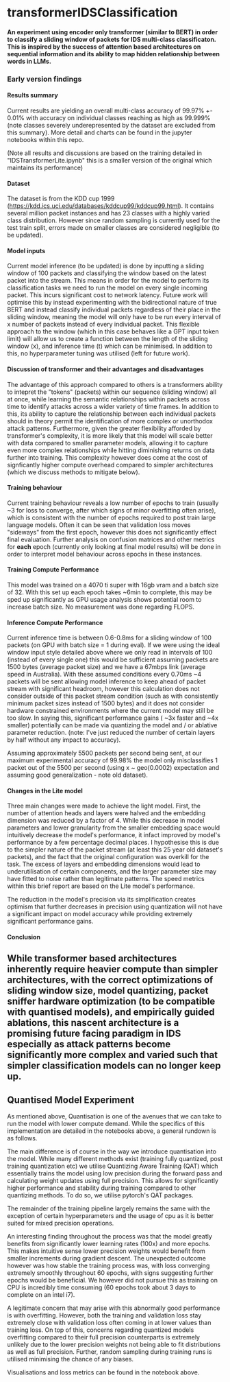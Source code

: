 # transformerIDSClassification
#### An experiment using encoder only transformer (similar to BERT) in order to classify a sliding window of packets for IDS multi-class classificaton. This is inspired by the success of attention based architectures on sequential information and its ability to map hidden relationship between words in LLMs.

### Early version findings

#### Results summary
Current results are yielding an overall multi-class accuracy of 99.97% +- 0.01% with accuracy on individual classes reaching as high as 99.999% (note classes severely underepresented by the dataset are excluded from this summary). More detail and charts can be found in the jupyter notebooks within this repo.

(Note all results and discussions are based on the training detailed in "IDSTransformerLite.ipynb" this is a smaller version of the original which maintains its performance)

#### Dataset
The dataset is from the KDD cup 1999 (https://kdd.ics.uci.edu/databases/kddcup99/kddcup99.html). It contains several million packet instances and has 23 classes with a highly varied class distribution. However since random sampling is currently used for the test train split, errors made on smaller classes are considered negligible (to be updated).

#### Model inputs
Current model inference (to be updated) is done by inputting a sliding window of 100 packets and classifying the window based on the latest packet into the stream. This means in order for the model to perform its classification tasks we need to run the model on every single incoming packet. This incurs significant cost to network latency. Future work will optimise this by instead experimenting with the bidirectional nature of true BERT and instead classify individual packets regardless of their place in the sliding window, meaning the model will only have to be run every interval of x number of packets instead of every individual packet. This flexible approach to the window (which in this case behaves like a GPT input token limit) will allow us to create a function between the length of the sliding window (x), and inference time (t) which can be minimised. In addition to this, no hyperparameter tuning was utilised (left for future work).

#### Discussion of transformer and their advantages and disadvantages
The advantage of this approach compared to others is a transformers ability to intepret the "tokens" (packets) within our sequence (sliding window) all at once, while learning the semantic relationships within packets across time to identify attacks across a wider variety of time frames. In addition to this, its ability to capture the relationship between each individual packets should in theory permit the identification of more complex or unorthodox attack patterns. Furthermore, given the greater flexibility afforded by transformer's complexity, it is more likely that this model will scale better with data compared to smaller parameter models, allowing it to capture even more complex relationships while hitting diminishing returns on data further into training. This complexity however does come at the cost of signficantly higher compute overhead compared to simpler architectures (which we discuss methods to mitigate below).

#### Training behaviour
Current training behaviour reveals a low number of epochs to train (usually ~3 for loss to converge, after which signs of minor overfitting often arise), which is consistent with the number of epochs required to post train large language models. Often it can be seen that validation loss moves "sideways" from the first epoch, however this does not significantly effect final evaluation. Further analysis on confusion matrices and other metrics for **each** epoch (currently only looking at final model results) will be done in order to interpret model behaviour across epochs in these instances. 

#### Training Compute Performance
This model was trained on a 4070 ti super with 16gb vram and a batch size of 32. With this set up each epoch takes ~6min to complete, this may be sped up significantly as GPU usage analysis shows potential room to increase batch size. No measurement was done regarding FLOPS.

#### Inference Compute Performance
Current inference time is between 0.6-0.8ms for a sliding window of 100 packets (on GPU with batch size = 1 during eval). If we were using the ideal window input style detailed above where we only read in intervals of 100 (instead of every single one) this would be sufficient assuming packets are 1500 bytes (average packet size) and we have a 67mbps link (average speed in Australia). With these assumed conditions every 0.70ms ~4 packets will be sent allowing model inference to keep ahead of packet stream with significant headroom, however this calculation does not consider outside of this packet stream condition (such as with consistently minimum packet sizes instead of 1500 bytes) and it does not consider hardware constrained environments where the current model may still be too slow. In saying this, significant performance gains ( ~3x faster and ~4x smaller) potentially can be made via quantizing the model and / or ablative parameter reduction. (note: I've just reduced the number of certain layers by half without any impact to accuracy).

Assuming approximately 5500 packets per second being sent, at our maximum experimental accuracy of 99.98% the model only misclassifies 1 packet out of the 5500 per second (using x ~ geo(0.0002) expectation and assuming good generalization - note old dataset).

#### Changes in the Lite model
Three main changes were made to achieve the light model. First, the number of attention heads and layers were halved and the embedding dimension was reduced by a factor of 4. While this decrease in model parameters and lower granularity from the smaller embedding space would intuitively decrease the model's performance, it infact improved by model's performance by a few percentage decimal places. I hypothesise this is due to the simpler nature of the packet stream (at least this 25 year old dataset's packets), and the fact that the original configuration was overkill for the task. The excess of layers and embedding dimensions would lead to underutilisation of certain components, and the larger parameter size may have fitted to noise rather than legitimate patterns. The speed metrics within this brief report are based on the Lite model's performance. 

The reduction in the model's precision via its simplification creates optimism that further decreases in precision using quantization will not have a significant impact on model accuracy while providing extremely significant performance gains.

#### Conclusion
While transformer based architectures inherently require heavier compute than simpler architectures, with the correct optimizations of sliding window size, model quantizing, packet sniffer hardware optimization (to be compatible with quantised models), and empirically guided ablations, this nascent architecture is a promising future facing paradigm in IDS especially as attack patterns become significantly more complex and varied such that simpler classification models can no longer keep up. 
---
## Quantised Model Experiment
As mentioned above, Quantisation is one of the avenues that we can take to run the model with lower compute demand. While the specifics of this implementation are detailed in the notebooks above, a general rundown is as follows.

The main difference is of course in the way we introduce quantisation into the model. While many different methods exist (training fully quantized, post training quantization etc) we utilise Quantizing Aware Training (QAT) which essentially trains the model using low precision during the forward pass and calculating weight updates using full precision. This allows for significantly higher performance and stability during training compared to other quantizing methods. To do so, we utilise pytorch's QAT packages. 

The remainder of the training pipeline largely remains the same with the exception of certain hyperparameters and the usage of cpu as it is better suited for mixed precision operations.

An interesting finding throughout the process was that the model greatly benefits from significantly lower learning rates (100x) and more epochs. This makes intuitive sense lower precision weights would benefit from smaller increments during gradient descent. The unexpected outcome however was how stable the training process was, with loss converging extremely smoothly throughout 60 epochs, with signs suggesting further epochs would be beneficial. We however did not pursue this as training on CPU is incredibly time consuming (60 epochs took about 3 days to complete on an intel i7). 

A legitimate concern that may arise with this abnormally good performance is with overfitting. However, both the training and validation loss stay extremely close with validation loss often coming in at lower values than training loss. On top of this, concerns regarding quantized models overfitting compared to their full precision counterparts is extremely unlikely due to the lower precision weights not being able to fit distributions as well as full precision. Further, random sampling during training runs is utilised minimising the chance of any biases. 

Visualisations and loss metrics can be found in the notebook above.



